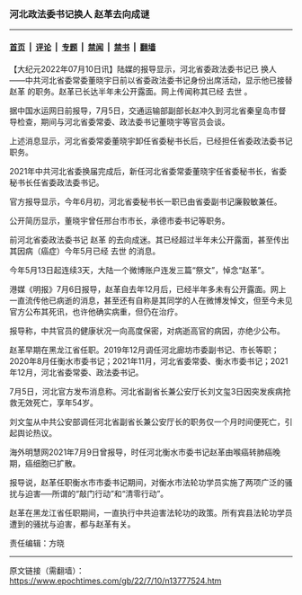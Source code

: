 ### 河北政法委书记换人 赵革去向成谜

---

#### [首页](../../../..?n13777524) &nbsp;|&nbsp; [评论](../../../../../epoch-comment?n13777524) &nbsp;|&nbsp; [专题](../../../../../epoch-special?n13777524) &nbsp;|&nbsp; [禁闻](../../../../../epoch-news?n13777524) &nbsp;|&nbsp; [禁书](../../../../../books?n13777524) &nbsp;|&nbsp; [翻墙](https://github.com/gfw-breaker/nogfw/blob/master/README.md?n13777524)


<div class="post_content" id="artbody" itemprop="articleBody">
 <!-- article content begin -->
 <p>
  【大纪元2022年07月10日讯】陆媒的报导显示，河北省委政法委书记已
  <ok href="https://www.epochtimes.com/gb/tag/%E6%8D%A2%E4%BA%BA.html">
   换人
  </ok>
  ——中共河北省委常委董晓宇日前以省委政法委书记身份出席活动，显示他已接替
  <ok href="https://www.epochtimes.com/gb/tag/%E8%B5%B5%E9%9D%A9.html">
   赵革
  </ok>
  的职务。赵革已长达半年未公开露面。网上传闻称其已经
  <ok href="https://www.epochtimes.com/gb/tag/%E5%8E%BB%E4%B8%96.html">
   去世
  </ok>
  。
 </p>
 <p>
  据中国水运网日前报导，7月5日，交通运输部副部长赵冲久到河北省秦皇岛市督导检查，期间与河北省委常委、政法委书记董晓宇等官员会谈。
 </p>
 <p>
  上述消息显示，河北省委常委董晓宇卸任省委秘书长后，已经担任省委政法委书记职务。
 </p>
 <p>
  2021年中共河北省委换届完成后，新任河北省委常委董晓宇任省委秘书长，省委秘书长任省委政法委书记。
 </p>
 <p>
  官方报导显示，今年6月初，河北省委秘书长一职已由省委副书记廉毅敏兼任。
 </p>
 <p>
  公开简历显示，董晓宇曾任邢台市市长，承德市委书记等职务。
 </p>
 <p>
  前河北省委政法委书记
  <ok href="https://www.epochtimes.com/gb/tag/%E8%B5%B5%E9%9D%A9.html">
   赵革
  </ok>
  的去向成迷。其已经超过半年未公开露面，甚至传出其因病（癌症）今年5月已经
  <ok href="https://www.epochtimes.com/gb/tag/%E5%8E%BB%E4%B8%96.html">
   去世
  </ok>
  的消息。
 </p>
 <p>
  今年5月13日起连续3天，大陆一个微博账户连发三篇“祭文”，悼念“赵革”。
 </p>
 <p>
  港媒《明报》7月6日报导，赵革自去年12月后，已经半年多未有公开露面。网上一直流传他已病逝的消息，甚至还有自称是其同学的人在微博发悼文，但至今未见官方公布其死讯，也许他确实病重，但仍在治疗。
 </p>
 <p>
  报导称，中共官员的健康状况一向高度保密，对病逝高官的病因，亦绝少公布。
 </p>
 <p>
  赵革早期在黑龙江省任职。2019年12月调任河北廊坊市委副书记、市长等职；2020年8月任衡水市委书记；2021年11月，河北省委常委、衡水市委书记；2021年12月，河北省委常委、政法委书记。
 </p>
 <p>
  7月5日，河北官方发布消息称。河北省副省长兼公安厅长刘文玺3日因突发疾病抢救无效死亡，享年54岁。
 </p>
 <p>
  刘文玺从中共公安部调任河北省副省长兼公安厅长的职务仅一个月时间便死亡，引起舆论热议。
 </p>
 <p>
  海外明慧网2021年7月9日曾报导，时任河北衡水市委书记赵革由喉癌转肺癌晚期，癌细胞已扩散。
 </p>
 <p>
  报导说，赵革任职衡水市市委书记期间，对衡水市法轮功学员实施了两项广泛的骚扰与迫害──所谓的“敲门行动”和“清零行动”。
 </p>
 <p>
  赵革在黑龙江省任职期间，一直执行中共迫害法轮功的政策。所有宾县法轮功学员遭到的骚扰与迫害，都与赵革有关。
 </p>
 <p>
  责任编辑：方晓
 </p>
 <!-- article content end -->
 <div id="below_article_ad">
 </div>
</div>


---

原文链接（需翻墙）：https://www.epochtimes.com/gb/22/7/10/n13777524.htm